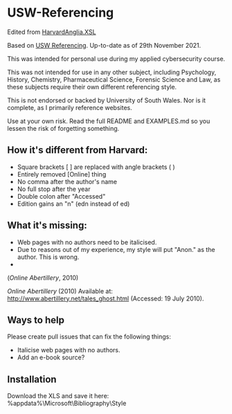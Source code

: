 # USW-Referencing

Edited from [HarvardAnglia.XSL](https://github.com/codingo/BibWord/blob/master/styles/HarvardAnglia.XSL)
  
Based on [USW Referencing](https://library.southwales.ac.uk/collections-subject-guides/referencing/). Up-to-date as of 29th November 2021.

This was intended for personal use during my applied cybersecurity course.

This was not intended for use in any other subject, including Psychology, History, Chemistry, Pharmaceutical Science, Forensic Science and Law, as these subjects require their own different referencing style.

This is not endorsed or backed by University of South Wales. Nor is it complete, as I primarily reference websites. 

Use at your own risk. Read the full README and EXAMPLES.md so you lessen the risk of forgetting something.

## How it's different from Harvard:

- Square brackets [ ] are replaced with angle brackets ( ) 
- Entirely removed [Online] thing
- No comma after the author's name 
- No full stop after the year 
- Double colon after "Accessed"
- Edition gains an "n" (edn instead of ed)

## What it's missing:
- Web pages with no authors need to be italicised. 
- Due to reasons out of my experience, my style will put "Anon." as the author. This is wrong. 
- 
(*Online Abertillery*, 2010)

*Online Abertillery* (2010) Available at:
http://www.abertillery.net/tales_ghost.html
(Accessed: 19 July 2010).



## Ways to help
Please create pull issues that can fix the following things:

- Italicise web pages with no authors.
- Add an e-book source?

## Installation

Download the XLS and save it here:
%appdata%\Microsoft\Bibliography\Style
